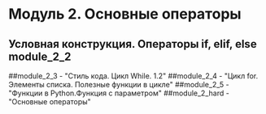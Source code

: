 # Модуль 2. Основные операторы  
## Условная конструкция. Операторы if, elif, else  module_2_2  
##module_2_3 - "Стиль кода. Цикл While. 1.2"
##module_2_4 - "Цикл for. Элементы списка. Полезные функции в цикле"
##module_2_5 - "Функции в Python.Функция с параметром"
##module_2_hard - "Основные операторы"
